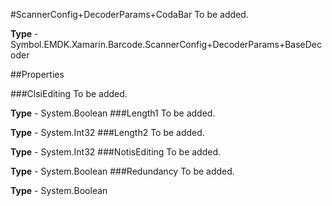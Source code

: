 #ScannerConfig+DecoderParams+CodaBar
To be added.

**Type** - Symbol.EMDK.Xamarin.Barcode.ScannerConfig+DecoderParams+BaseDecoder

##Properties

###ClsiEditing
To be added.

**Type** - System.Boolean
###Length1
To be added.

**Type** - System.Int32
###Length2
To be added.

**Type** - System.Int32
###NotisEditing
To be added.

**Type** - System.Boolean
###Redundancy
To be added.

**Type** - System.Boolean



